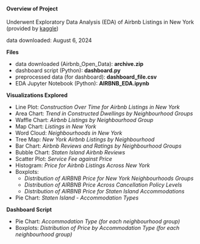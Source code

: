 #### Overview of Project

Underwent Exploratory Data Analysis (EDA) of Airbnb Listings in New York 
(provided by [kaggle](https://www.kaggle.com/datasets/arianazmoudeh/airbnbopendata/discussion?sort=hotness))

data downloaded: August 6, 2024

**Files**
- data downloaded (Airbnb_Open_Data): **archive.zip**
- dashboard script (Python): **dashboard.py**
- preprocessed data (for dashboard): **dashboard_file.csv**
- EDA Jupyter Notebook (Python): **AIRBNB_EDA.ipynb**


**Visualizations Explored**
- Line Plot: _Construction Over Time for Airbnb Listings in New York_
- Area Chart: _Trend in Constructed Dwellings by Neighbourhood Groups_
- Waffle Chart: _Airbnb Listings by Neighbourhood Group_
- Map Chart: _Listings in New York_
- Word Cloud: _Neighbourhoods in New York_
- Tree Map: _New York Airbnb Listings by Neighbourhood_
- Bar Chart: _Airbnb Reviews and Ratings by Neighbourhood Groups_
- Bubble Chart: _Staten Island Airbnb Reviews_
- Scatter Plot: _Service Fee against Price_
- Histogram: _Price for Airbnb Listings Across New York_
- Boxplots:
    - _Distribution of AIRBNB Price for New York Neighbourhoods Groups_
    - _Distribution of AIRBNB Price Across Cancellation Policy Levels_
    - _Distribution of AIRBNB Price for Staten Island Accommodations_
- Pie Chart: _Staten Island - Accommodation Types_

**Dashboard Script**
- Pie Chart: _Accommodation Type (for each neighbourhood group)_
- Boxplots: _Distribution of Price by Accommodation Type (for each neighbourhood group)_
